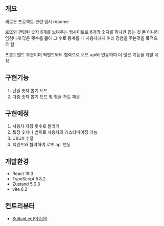 ## 개요
새로운 프로젝트 관련 임시 readme

로또와 관련된 숫자 6개를 보여주는 웹사이트로 6개의 숫자를 하나만 뽑는 것 뿐 아니라 
엄청나게 많은 횟수를 뽑아 그 수로 통계를 내 사용자에게 여러 경험을 주는것을 목적으로 함

프론트엔드 부분이며 백엔드와의 협력으로 로또 api와 연동하여 더 많은 기능을 개발 예정

## 구현기능
1. 단일 숫자 뽑기 모드
2. 다중 숫자 뽑기 모드 및 평균 차트 제공

## 구현예정

1. 사용자 지정 횟수로 돌리기
2. 특정 숫자나 범위로 사용자의 커스터마이징 기능 
3. UI/UX 수정
4. 백엔드와 협력하여 로또 api 연동

## 개발환경
- React 19.0
- TypeScript 5.8.2
- Zustand 5.0.3
- vite 6.2

## 컨트리뷰터
- [SultanLee(이승환)](https://github.com/SultanLee)

